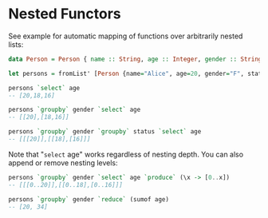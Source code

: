 # Nested Functors

See example for automatic mapping of functions over arbitrarily nested lists:

```haskell
data Person = Person { name :: String, age :: Integer, gender :: String, status :: String } deriving Show

let persons = fromList' [Person {name="Alice", age=20, gender="F", status="Good"}, Person {name="Bob", age=18, gender="M", status="Good"}, Person {name="Chuck", age=16, gender="M", status="Bad"}] :: NList N1 Person

persons `select` age
-- [20,18,16]

persons `groupby` gender `select` age
-- [[20],[18,16]]

persons `groupby` gender `groupby` status `select` age
-- [[[20]],[[18],[16]]]
```

Note that "`select` age" works regardless of nesting depth. You can also append or remove nesting levels:
```haskell
persons `groupby` gender `select` age `produce` (\x -> [0..x])
-- [[[0..20]],[[0..18],[0..16]]]

persons `groupby` gender `reduce` (sumof age)
-- [20, 34]
```
